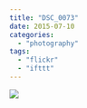 ```yaml
---
title: "DSC_0073"
date: 2015-07-10
categories: 
  - "photography"
tags: 
  - "flickr"
  - "ifttt"
---
```


![](https://farm1.staticflickr.com/523/18962441073_be7ebf05f4_b.jpg)
